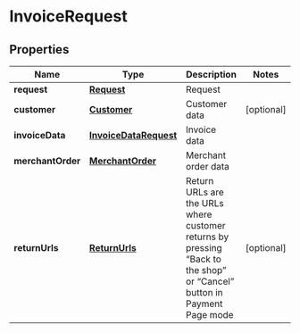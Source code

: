 
# InvoiceRequest

## Properties
Name | Type | Description | Notes
------------ | ------------- | ------------- | -------------
**request** | [**Request**](Request.md) | Request | 
**customer** | [**Customer**](Customer.md) | Customer data |  [optional]
**invoiceData** | [**InvoiceDataRequest**](InvoiceDataRequest.md) | Invoice data | 
**merchantOrder** | [**MerchantOrder**](MerchantOrder.md) | Merchant order data | 
**returnUrls** | [**ReturnUrls**](ReturnUrls.md) | Return URLs are the URLs where customer returns by pressing “Back to the shop” or “Cancel” button in Payment Page mode |  [optional]



